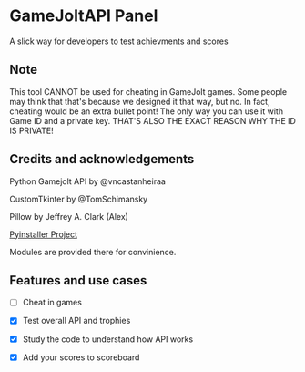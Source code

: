 # GameJoltAPI Panel
A slick way for developers to test achievments and scores
##  Note
This tool CANNOT be used for cheating in GameJolt games. Some people may think that that's because we designed it that way, but no. In fact, cheating would be an extra bullet point! The only way you can use it with Game ID and a private key. THAT'S ALSO THE EXACT REASON WHY THE ID IS PRIVATE!
##  Credits and acknowledgements


Python Gamejolt API by @vncastanheiraa


CustomTkinter by @TomSchimansky


Pillow by Jeffrey A. Clark (Alex)


[Pyinstaller Project](https://github.com/pyinstaller/pyinstaller) 


Modules are provided there for convinience.


##  Features and use cases
- [ ] Cheat in games
- [x] Test overall API and trophies
- [x] Study the code to understand how API works
- [x] Add your scores to scoreboard


